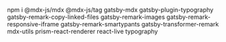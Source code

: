 npm i @mdx-js/mdx @mdx-js/tag gatsby-mdx gatsby-plugin-typography gatsby-remark-copy-linked-files gatsby-remark-images gatsby-remark-responsive-iframe gatsby-remark-smartypants gatsby-transformer-remark mdx-utils prism-react-renderer react-live typography